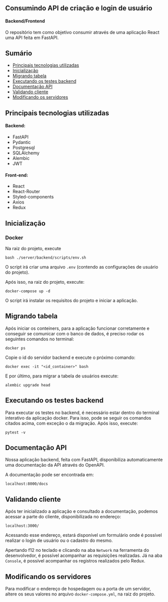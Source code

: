 ## Consumindo API de criação e login de usuário
#### Backend/Frontend

O repositório tem como objetivo consumir através de uma aplicação React uma API feita em FastAPI.

## Sumário

- [Principais tecnologias utilizadas](#Principais-tecnologias-utilizadas)
- [Inicialização](#Inicialização)
- [Migrando tabela](#Migrando-tabela)
- [Executando os testes backend](#Executando-os-testes-backend)
- [Documentação API](#Documentação-API)
- [Validando cliente](#Validando-cliente)
- [Modificando os servidores](#Modificando-os-servidores)

## Principais tecnologias utilizadas

#### Backend:

- FastAPI
- Pydantic
- Postgresql
- SQLAlchemy
- Alembic
- JWT

#### Front-end:

- React
- React-Router
- Styled-components
- Axios
- Redux

## Inicialização

### Docker
Na raiz do projeto, execute
```
bash ./server/backend/scripts/env.sh
```
O script irá criar uma arquivo `.env` (contendo as configurações de usuário do projeto).

Após isso, na raiz do projeto, execute:
```
docker-compose up -d
```
O script irá instalar os requisitos do projeto e iniciar a aplicação.

## Migrando tabela

Após iniciar os conteiners, para a aplicação funcionar corretamente e conseguir se comunicar com o banco de dados, é preciso rodar os seguintes comandos no terminal:
```
docker ps
```
Copie o id do servidor backend e execute o próximo comando:
```
docker exec -it "<id_container>" bash
```
E por último, para migrar a tabela de usuários execute:
```
alembic upgrade head
```

## Executando os testes backend

Para executar os testes no backend, é necessário estar dentro do terminal interativo da aplicação docker. Para isso, pode se seguir os comandos citados acima, com exceção o da migração. Após isso, execute:
```
pytest -v
```

## Documentação API

Nossa aplicação backend, feita com FastAPI, disponibiliza automaticamente uma documentação da API através do OpenAPI.

A documentação pode ser encontrada em:

```
localhost:8000/docs
```

## Validando cliente

Após ter inicializado a aplicação e consultado a documentação, podemos acessar a parte do cliente, disponibilizada no endereço:

```
localhost:3000/
```

Acessando esse endereço, estará disponível um formulário onde é possível realizar o login de usuário ou o cadastro do mesmo.

Apertando f12 no teclado e clicando na aba `Network` na ferramenta do desenvolvedor, é possível acompanhar as requisições realizadas. Já na aba `Console`, é possível acompanhar os registros realizados pelo Redux.

## Modificando os servidores

Para modificar o endereço de hospedagem ou a porta de um servidor, altere os seus valores no arquivo `docker-compose.yml`, na raiz do projeto.